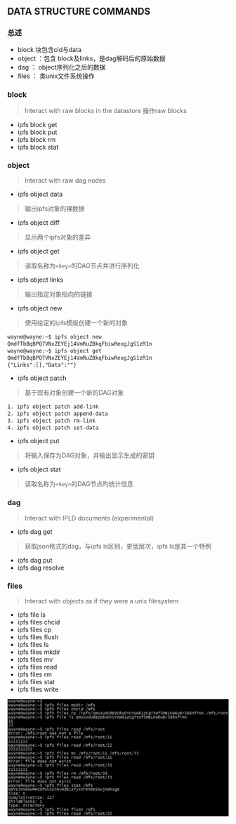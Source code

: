 ## DATA STRUCTURE COMMANDS
### 总述
- block 块包含cid与data
- object ：包含 block及links，是dag解码后的原始数据
- dag ： object序列化之后的数据
- files ： 类unix文件系统操作
### block         
>Interact with raw blocks in the datastore
>操作raw blocks

- ipfs block get
- ipfs block put
- ipfs block rm
- ipfs block stat

### object        
>Interact with raw dag nodes

- ipfs object data
>输出ipfs对象的裸数据

- ipfs object diff 
>显示两个ipfs对象的差异

- ipfs object get 
>读取名称为`<key>`的DAG节点并进行序列化

- ipfs object links 
>输出指定对象指向的链接

- ipfs object new 
>使用给定的ipfs模版创建一个新的对象
```
wayne@wayne:~$ ipfs object new
QmdfTbBqBPQ7VNxZEYEj14VmRuZBkqFbiwReogJgS1zR1n
wayne@wayne:~$ ipfs object get QmdfTbBqBPQ7VNxZEYEj14VmRuZBkqFbiwReogJgS1zR1n
{"Links":[],"Data":""}
```

- ipfs object patch
> 基于现有对象创建一个新的DAG对象

    1. ipfs object patch add-link
    2. ipfs object patch append-data
    3. ipfs object patch rm-link
    4. ipfs object patch set-data

- ipfs object put 
>将输入保存为DAG对象，并输出显示生成的密钥

- ipfs object stat 
>读取名称为`<key>`的DAG节点旳统计信息

### dag           
>Interact with IPLD documents (experimental)

- ipfs dag get  
>获取json格式的dag，与ipfs ls区别，更低层次，ipfs ls是其一个特例

- ipfs dag put
- ipfs dag resolve

### files         
>Interact with objects as if they were a unix filesystem
- ipfs file ls
- ipfs files chcid
- ipfs files cp
- ipfs files flush
- ipfs files ls
- ipfs files mkdir
- ipfs files mv
- ipfs files read
- ipfs files rm
- ipfs files stat
- ipfs files write

![](/doc/image/ipfs_files.png)
